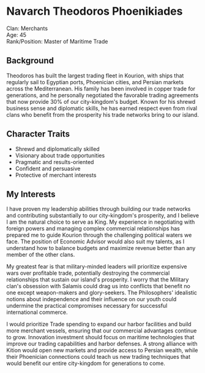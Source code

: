 # Navarch Theodoros Phoenikiades

Clan: Merchants  
Age: 45  
Rank/Position: Master of Maritime Trade  

## Background

Theodoros has built the largest trading fleet in Kourion, with ships that regularly sail to Egyptian ports, Phoenician cities, and Persian markets across the Mediterranean. His family has been involved in copper trade for generations, and he personally negotiated the favorable trading agreements that now provide 30% of our city-kingdom's budget. Known for his shrewd business sense and diplomatic skills, he has earned respect even from rival clans who benefit from the prosperity his trade networks bring to our island.

## Character Traits

- Shrewd and diplomatically skilled
- Visionary about trade opportunities
- Pragmatic and results-oriented
- Confident and persuasive
- Protective of merchant interests

## My Interests

I have proven my leadership abilities through building our trade networks and contributing substantially to our city-kingdom's prosperity, and I believe I am the natural choice to serve as King. My experience in negotiating with foreign powers and managing complex commercial relationships has prepared me to guide Kourion through the challenging political waters we face. The position of Economic Advisor would also suit my talents, as I understand how to balance budgets and maximize revenue better than any member of the other clans.

My greatest fear is that military-minded leaders will prioritize expensive wars over profitable trade, potentially destroying the commercial relationships that sustain our island's prosperity. I worry that the Military clan's obsession with Salamis could drag us into conflicts that benefit no one except weapon-makers and glory-seekers. The Philosophers' idealistic notions about independence and their influence on our youth could undermine the practical compromises necessary for successful international commerce.

I would prioritize Trade spending to expand our harbor facilities and build more merchant vessels, ensuring that our commercial advantages continue to grow. Innovation investment should focus on maritime technologies that improve our trading capabilities and harbor defenses. A strong alliance with Kition would open new markets and provide access to Persian wealth, while their Phoenician connections could teach us new trading techniques that would benefit our entire city-kingdom for generations to come. 
